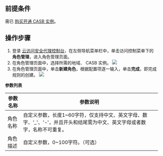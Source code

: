 ## 前提条件
需已 [购买开通 CASB 实例](https://cloud.tencent.com/document/product/1303/53298)。

## 操作步骤
1. 登录 [云访问安全代理控制台](https://console.cloud.tencent.com/casb)，在左侧导航菜单栏中，单击访问控制菜单下的 **角色管理**，进入角色管理页面。
2. 在角色管理页面中，选择所需的地域、 CASB 实例。
![](https://qcloudimg.tencent-cloud.cn/raw/4730f71a4bbc5dbf412e8ce31fb8ae1d.png)
3. 在角色管理页面中，单击**新建角色**，根据配置项逐一输入，单击**完成**，即完成规则的创建。
![](https://qcloudimg.tencent-cloud.cn/raw/cf38aa0eb88a53c416ede5471ae3069f.png)

**参数列表**

| 参数名称   | 参数说明                                                     |
| ---------- | ------------------------------------------------------------ |
| 角色名称 | 自定义参数，长度1~60字符，仅支持中文、英文字母、数字、'_'、'-'，并且开头和结尾需为中文、英文字母或者数字，名称不可重复。 |
| 角色描述 | 自定义参数，0~100字符。（可选）                                |

